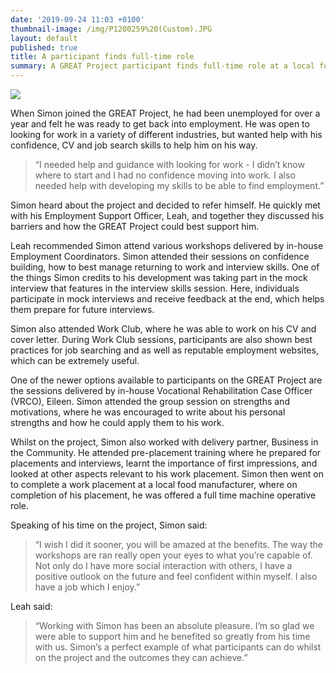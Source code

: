 ```yaml
---
date: '2019-09-24 11:03 +0100'
thumbnail-image: /img/P1200259%20(Custom).JPG
layout: default
published: true
title: A participant finds full-time role
summary: A GREAT Project participant finds full-time role at a local food manufacturer
---
```

![]({{site.baseurl}}/img/P1200259%20(Custom)%20(1).JPG)

When Simon joined the GREAT Project, he had been unemployed for over a year and felt he was ready to get back into employment. He was open to looking for work in a variety of different industries, but wanted help with his confidence, CV and job search skills to help him on his way.  

> “I needed help and guidance with looking for work - I didn’t know where to start and I had no confidence moving into work. I also needed help with developing my skills to be able to find employment.”

Simon heard about the project and decided to refer himself. He quickly met with his Employment Support Officer, Leah, and together they discussed his barriers and how the GREAT Project could best support him.

Leah recommended Simon attend various workshops delivered by in-house Employment Coordinators. Simon attended their sessions on confidence building, how to best manage returning to work and interview skills. One of the things Simon credits to his development was taking part in the mock interview that features in the interview skills session. Here, individuals participate in mock interviews and receive feedback at the end, which helps them prepare for future interviews.  

Simon also attended Work Club, where he was able to work on his CV and cover letter. During Work Club sessions, participants are also shown best practices for job searching and as well as reputable employment websites, which can be extremely useful. 

One of the newer options available to participants on the GREAT Project are the sessions delivered by in-house Vocational Rehabilitation Case Officer (VRCO), Eileen. Simon attended the group session on strengths and motivations, where he was encouraged to write about his personal strengths and how he could apply them to his work. 

Whilst on the project, Simon also worked with delivery partner, Business in the Community. He attended pre-placement training where he prepared for placements and interviews, learnt the importance of first impressions, and looked at other aspects relevant to his work placement. Simon then went on to complete a work placement at a local food manufacturer, where on completion of his placement, he was offered a full time machine operative role. 

Speaking of his time on the project, Simon said:

> “I wish I did it sooner, you will be amazed at the benefits. The way the workshops are ran really open your eyes to what you’re capable of. Not only do I have more social interaction with others, I have a positive outlook on the future and feel confident within myself. I also have a job which I enjoy.”

Leah said: 

> “Working with Simon has been an absolute pleasure. I’m so glad we were able to support him and he benefited so greatly from his time with us. Simon’s a perfect example of what participants can do whilst on the project and the outcomes they can achieve.”
